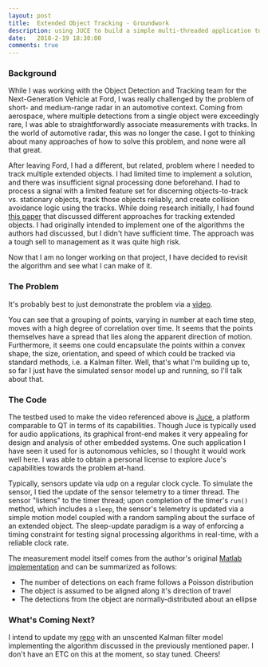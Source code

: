 ```yaml
---
layout: post
title:  Extended Object Tracking - Groundwork
description: using JUCE to build a simple multi-threaded application to model extended object measurements
date:   2018-2-19 18:30:00
comments: true
---
```


### Background 

While I was working with the Object Detection and Tracking team for the Next-Generation Vehicle at Ford, I was really challenged by the problem of short- and medium-range radar in an automotive context.  Coming from aerospace, where multiple detections from a single object were exceedingly rare, I was able to straightforwardly associate measurements with tracks.  In the world of automotive radar, this was no longer the case.  I got to thinking about many approaches of how to solve this problem, and none were all that great.

After leaving Ford, I had a different, but related, problem where I needed to track multiple extended objects.  I had limited time to implement a solution, and there was insufficient signal processing done beforehand.  I had to process a signal with a limited feature set for discerning objects-to-track vs. stationary objects, track those objects reliably, and create collision avoidance logic using the tracks.  While doing research initially, I had found [this paper](https://arxiv.org/pdf/1604.00970.pdf) that discussed different approaches for tracking extended objects.  I had originally intended to implement one of the algorithms the authors had discussed, but I didn't have sufficient time.  The approach was a tough sell to management as it was quite high risk.

Now that I am no longer working on that project, I have decided to revisit the algorithm and see what I can make of it.

### The Problem

It's probably best to just demonstrate the problem via a [video](https://youtu.be/mPgtW6CdXIU).

You can see that a grouping of points, varying in number at each time step, moves with a high degree of correlation over time.  It seems that the points themselves have a spread that lies along the apparent direction of motion.  Furthermore, it seems one could encapsulate the points within a convex shape, the size, orientation, and speed of which could be tracked via standard methods, i.e. a Kalman filter.  Well, that's what I'm building up to, so far I just have the simulated sensor model up and running, so I'll talk about that.

### The Code

The testbed used to make the video referenced above is [Juce](https://juce.com/), a platform comparable to QT in terms of its capabilities.  Though Juce is typically used for audio applications, its graphical front-end makes it very appealing for design and analysis of other embedded systems.  One such application I have seen it used for is autonomous vehicles, so I thought it would work well here.  I was able to obtain a personal license to explore Juce's capabilities towards the problem at-hand.

Typically, sensors update via udp on a regular clock cycle.  To simulate the sensor, I tied the update of the sensor telemetry to a timer thread.  The sensor "listens" to the timer thread; upon completion of the timer's `run()` method, which includes a `sleep`, the sensor's telemetry is updated via a simple motion model coupled with a random sampling about the surface of an extended object.  The sleep-update paradigm is a way of enforcing a timing constraint for testing signal processing algorithms in real-time, with a reliable clock rate.

The measurement model itself comes from the author's original [Matlab implementation](https://github.com/Fusion-Goettingen/ExtendedObjectTracking) and can be summarized as follows:

* The number of detections on each frame follows a Poisson distribution
* The object is assumed to be aligned along it's direction of travel
* The detections from the object are normally-distributed about an ellipse

### What's Coming Next?

I intend to update my [repo](https://github.com/jwdinius/extended-object-tracking) with an unscented Kalman filter model implementing the algorithm discussed in the previously mentioned paper.  I don't have an ETC on this at the moment, so stay tuned.  Cheers!

